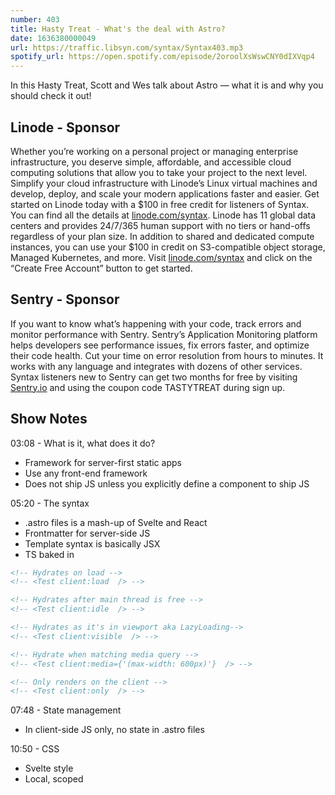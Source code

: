 ```yaml
---
number: 403
title: Hasty Treat - What's the deal with Astro?
date: 1636380000049
url: https://traffic.libsyn.com/syntax/Syntax403.mp3
spotify_url: https://open.spotify.com/episode/2oroolXsWswCNY0dIXVqp4
---
```


In this Hasty Treat, Scott and Wes talk about Astro — what it is and why you should check it out!

## Linode - Sponsor
Whether you’re working on a personal project or managing enterprise infrastructure, you deserve simple, affordable, and accessible cloud computing solutions that allow you to take your project to the next level. Simplify your cloud infrastructure with Linode’s Linux virtual machines and develop, deploy, and scale your modern applications faster and easier. Get started on Linode today with a $100 in free credit for listeners of Syntax. You can find all the details at [linode.com/syntax](https://linode.com/syntax). Linode has 11 global data centers and provides 24/7/365 human support with no tiers or hand-offs regardless of your plan size. In addition to shared and dedicated compute instances, you can use your $100 in credit on S3-compatible object storage, Managed Kubernetes, and more. Visit [linode.com/syntax](https://linode.com/syntax) and click on the “Create Free Account” button to get started.

## Sentry - Sponsor
If you want to know what’s happening with your code, track errors and monitor performance with Sentry. Sentry’s Application Monitoring platform helps developers see performance issues, fix errors faster, and optimize their code health. Cut your time on error resolution from hours to minutes. It works with any language and integrates with dozens of other services. Syntax listeners new to Sentry can get two months for  free by visiting [Sentry.io](https://sentry.io) and using the coupon code TASTYTREAT during sign up.

## Show Notes
03:08 - What is it, what does it do?
* Framework for server-first static apps
* Use any front-end framework
* Does not ship JS unless you explicitly define a component to ship JS

05:20 - The syntax
* .astro files is a mash-up of Svelte and React
* Frontmatter for server-side JS
* Template syntax is basically JSX
* TS baked in

```html
<!-- Hydrates on load -->
<!-- <Test client:load  /> -->

<!-- Hydrates after main thread is free -->
<!-- <Test client:idle  /> -->

<!-- Hydrates as it's in viewport aka LazyLoading-->
<!-- <Test client:visible  /> -->

<!-- Hydrate when matching media query -->
<!-- <Test client:media={'(max-width: 600px)'}  /> -->

<!-- Only renders on the client -->
<!-- <Test client:only  /> -->
```

07:48 - State management
* In client-side JS only, no state in .astro files

10:50 - CSS 
* Svelte style
* Local, scoped <style> tags
* SCSS baked in

11:16 - Data fetching
* Fetch in frontmatter via fetch()

12:06 - Vs React? Vs Next? Vs Gatsby? Vs Svelte?

15:24 - Tooling
* There is a Syntax highlighter
* Uses Snowpack under the hood

## Tweet us your tasty treats!
* [Scott's Instagram](https://www.instagram.com/stolinski/)
* [LevelUpTutorials Instagram](https://www.instagram.com/LevelUpTutorials/)
* [Wes' Instagram](https://www.instagram.com/wesbos/)
* [Wes' Twitter](https://twitter.com/wesbos)
* [Wes' Facebook](https://www.facebook.com/wesbos.developer)
* [Scott's Twitter](https://twitter.com/stolinski)
* Make sure to include [@SyntaxFM](https://twitter.com/SyntaxFM) in your tweets